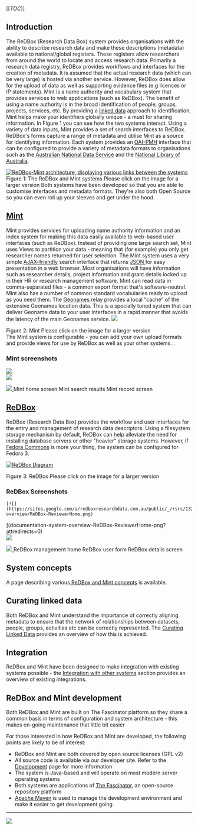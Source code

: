 [[_TOC_]]


 
 
## []()Introduction
 
The ReDBox (Research Data Box) system provides organisations with the ability to describe research data and make these descriptions (metadata) available to national/global registers. These registers allow researchers from around the world to locate and access research data. Primarily a research data registry, ReDBox provides workflows and interfaces for the creation of metadata. It is assumed that the actual research data (which can be very large) is hosted via another service. However, ReDBox does allow for the upload of data as well as supporting evidence files (e.g licences or IP statements). 
Mint is a name authority and vocabulary system that provides services to web applications (such as ReDBox). The benefit of using a name authority is in the broad identification of people, groups, projects, services, etc. By providing a [linked data](http://en.wikipedia.org/wiki/Linked_Data) approach to identification, Mint helps make your identifiers globally unique -  a must for sharing information. 
In Figure 1 you can see how the two systems interact. Using a variety of data inputs, Mint provides a set of search interfaces to ReDBox. ReDBox's forms capture a range of metadata and utilise Mint as a source for identifying information. Each system provides an [OAI-PMH](http://www.openarchives.org/pmh/) interface that can be configured to provide a variety of metadata formats to organisations such as the [Australian National Data Service](http://www.ands.org.au) and the [National Library of Australia](http://trove.nla.gov.au/general/aboutPeople).  
 
 
[![ReDBox-Mint architecture, displaying various links between the systems](https://docs.google.com/drawings/pub?id=1_4RZIr-wi7hn8NOTgVicE2OWRX1VyhBqHO27ochZaBI&w=1530&h=911)
](https://docs.google.com/drawings/pub?id=1_4RZIr-wi7hn8NOTgVicE2OWRX1VyhBqHO27ochZaBI&w=1530&h=911)  Figure 1: The ReDBox and Mint systems
 Please click on the image for a larger version 
Both systems have been developed so that you are able to customise interfaces and metadata formats. They're also both Open Source so you can even roll up your sleeves and get under the hood. 
## [Mint]()
 
Mint provides services for uploading name authority information and an index system for making this data easily available to web-based user interfaces (such as ReDBox). Instead of providing one large search set, Mint uses Views to partition your data - meaning that (for example) you only get researcher names returned for user selection. The Mint system uses a very simple [AJAX-friendly](http://en.wikipedia.org/wiki/Ajax_(programming)) search interface that returns [JSON ](http://en.wikipedia.org/wiki/Json)for easy presentation in a web browser. 
Most organisations will have information such as researcher details, project information and grant details locked up in their HR or research management software. Mint can read data in comma-separated files - a common export format that's software-neutral. Mint also has a number of common standard vocabularies ready to upload as you need them. 
The [Geonames ](http://www.geonames.org/)relay provides a local "cache" of the extensive Geonames location data. This is a specially tuned system that can deliver Geoname data to your user interfaces in a rapid manner that avoids the latency of the main Geonames service. 
[![](https://docs.google.com/drawings/pub?id=1MvhrPljo7ONFh3m-gH-_ZIjcob-d1cTPrx2l1uwwecU&w=364&h=296)
](https://docs.google.com/drawings/pub?id=1MvhrPljo7ONFh3m-gH-_ZIjcob-d1cTPrx2l1uwwecU&w=364&h=296)
 
 
Figure 2: Mint 
Please click on the image for a larger version  
The Mint system is configurable - you can add your own upload formats and provide views for use by ReDBox as well as your other systems. . 
### []()Mint screenshots
    
[![](https://sites.google.com/a/redboxresearchdata.com.au/public/_/rsrc/1320216863597/documentation/system-overview/Mint%20-%20Screen.png)
](documentation-system-overview-Mint%20-%20Screen-png?attredirects=0)  
[![](https://sites.google.com/a/redboxresearchdata.com.au/public/_/rsrc/1320216863522/documentation/system-overview/Mint-SearchResults.png)
](documentation-system-overview-Mint-SearchResults-png?attredirects=0)   

[![](https://sites.google.com/a/redboxresearchdata.com.au/public/_/rsrc/1320216353658/documentation/system-overview/Mint-DetailScreenanddatastreams.png)
](documentation-system-overview-Mint-DetailScreenanddatastreams-png?attredirects=0)    Mint home screen   Mint search results Mint record screen     
## [ReDBox]()
 
ReDBox (Research Data Box) provides the workflow and user interfaces for the entry and management of research data descriptors. 
Using a filesystem storage mechanism by default, ReDBox can help alleviate the need for installing database servers or other "heavier" storage systems. However, if [Fedora Commons](http://fedora-commons.org/) is more your thing, the system can be configured for Fedora 3. 
 
 
[![ReDBox Diagram](https://docs.google.com/drawings/pub?id=1pS84RsPC83nS3dhkPtzdxUYRDfpZHcyWIPktWaeWUIE&w=593&h=625)
](https://docs.google.com/drawings/pub?id=1pS84RsPC83nS3dhkPtzdxUYRDfpZHcyWIPktWaeWUIE&w=593&h=625) 
  
Figure 3: ReDBox 
Please click on the image for a larger version  

  
### []()ReDBox Screenshots
 
    [![](https://sites.google.com/a/redboxresearchdata.com.au/public/_/rsrc/1320216908443/documentation/system-overview/ReDBox-ReviewerHome.png)
](documentation-system-overview-ReDBox-ReviewerHome-png?attredirects=0)  
![](https://sites.google.com/a/redboxresearchdata.com.au/public/_/rsrc/1320216908392/documentation/system-overview/ReDBox-Form.png)
   
[![](https://sites.google.com/a/redboxresearchdata.com.au/public/_/rsrc/1320216908284/documentation/system-overview/ReDBox-DetailScreenanddatastreams.png)
](documentation-system-overview-ReDBox-DetailScreenanddatastreams-png?attredirects=0)
     ReDBox management home ReDBox user form   ReDBox details screen

    
  
## []()System concepts 

A page describing various[ ReDBox and Mint concepts](documentation-system-overview-system-concepts) is available.  
## []()Curating linked data
 
Both ReDBox and Mint understand the importance of correctly aligning metadata to ensure that the network of relationships between datasets, people, groups, activities etc can be correctly represented. The [Curating Linked Data](documentation-system-overview-curating-linked-data) provides an overview of how this is achieved. 
## []()Integration
 
ReDBox and Mint have been designed to make integration with existing systems possible - the [Integration with other systems](documentation-system-overview-integration-with-other-systems) section provides an overview of existing integrations. 
## []()ReDBox and Mint development
 
Both ReDBox and Mint are built on The Fascinator platform so they share a common basis in terms of configuration and system architecture - this makes on-going maintenance that little bit easier 

  
For those interested in how ReDBox and Mint are developed, the following points are likely to be of interest: 
 
* ReDBox and Mint are both covered by open source licenses (GPL v2)
 * All source code is available via our developer site. Refer to the [Development](development) page for more information
 * The system is Java-based and will operate on most modern server operating systems
 * Both systems are applications of [The Fascinator](https://sites.google.com/site/fascinatorhome/), an open-source repository platform
 * [Apache Maven](http://maven.apache.org/) is used to manage the development environment and make it easier to get development going
 
 
 
  
 
***

  
![](http://www.google.com/chart?chc=sites&cht=d&chdp=sites&chl=%5B%5BPage+listing'%3D20'f%5Cv'a%5C%3D0'10'%3D499'0'dim'%5Cbox1'b%5CF6F6F6'fC%5CF6F6F6'eC%5C0'sk'%5C%5B%22Subpage+Listing%22'%5D'a%5CV%5C%3D12'f%5C%5DV%5Cta%5C%3D10'%3D0'%3D500'%3D297'dim'%5C%3D10'%3D10'%3D500'%3D297'vdim'%5Cbox1'b%5Cva%5CF6F6F6'fC%5CC8C8C8'eC%5C'a%5C%5Do%5CLauto'f%5C&sig=lxEPbO98PQKCTIgDHMqrwU0hJD8)
 
## []()